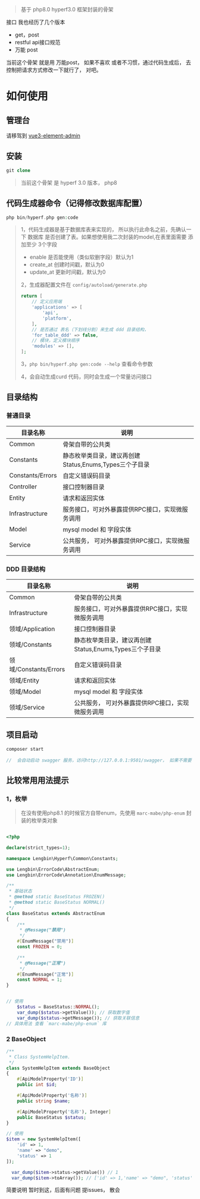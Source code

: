 > 基于 php8.0 hyperf3.0 框架封装的骨架

接口 我也经历了几个版本

- get，post
- restful api接口规范
- 万能 post

当前这个骨架 就是用 万能post，  如果不喜欢 或者不习惯，通过代码生成后， 去控制把请求方式修改一下就行了， 对吧。


# 如何使用

## 管理台
请移驾到 [vue3-element-admin](https://github.com/youlaitech/vue3-element-admin)

## 安装

```php
git clone
```
> 当前这个骨架 是 hyperf 3.0 版本， php8

## 代码生成器命令（记得修改数据库配置）

```php
php bin/hyperf.php gen:code
```

> 1，代码生成器是基于数据库表来实现的， 所以执行此命名之前，先确认一下 数据库 是否创建了表。如果想使用我二次封装的model,在表里面需要  添加至少 3个字段
>
> - enable  是否能使用（类似软删字段）默认为1
> - create_at  创建时间戳，默认为0
> - update_at 更新时间戳，默认为0
>
> 2，生成器配置文件在 `config/autoload/generate.php`
>
> ```php
> return [
>     // 定义应用端
>     'applications' => [
>         'api',
>         'platform',
>     ],
>     // 是否通过 表名（下划线分割）来生成 ddd 目录结构， 
>     'for_table_ddd' => false,
>     // 模块，定义模块顺序
>     'modules' => [],
> ];
> ```
>
> 3，`php bin/hyperf.php gen:code --help` 查看命令参数
>
> 4，会自动生成curd 代码，同时会生成一个常量访问接口

## 目录结构

### 普通目录

| 目录名称                | 说明                                   |
| ----------------------- |--------------------------------------|
| Common                  | 骨架自带的公共类                             |
| Constants               | 静态枚举类目录，建议再创建Status,Enums,Types三个子目录 |
| Constants/Errors        | 自定义错误码目录                             |
| Controller              | 接口控制器目录                              |
| Entity                  | 请求和返回实体                              |
| Infrastructure          | 服务接口，可对外暴露提供RPC接口，实现微服务调用            |
| Model        | mysql model  和 字段实体                  |
| Service                 | 公共服务， 可对外暴露提供RPC接口，实现微服务调用           |

### DDD 目录结构

| 目录名称                    | 说明                                   |
| --------------------------- |--------------------------------------|
| Common                      | 骨架自带的公共类                             |
| Infrastructure              | 服务接口，可对外暴露提供RPC接口，实现微服务调用            |
| 领域/Application            | 接口控制器目录                              |
| 领域/Constants              | 静态枚举类目录，建议再创建Status,Enums,Types三个子目录 |
| 领域/Constants/Errors       | 自定义错误码目录                             |
| 领域/Entity                 | 请求和返回实体                              |
| 领域/Model        | mysql model   和 字段实体                             |
| 领域/Service                | 公共服务， 可对外暴露提供RPC接口，实现微服务调用           |

## 项目启动

```php
composer start
    
//  会自动启动 swagger 服务，访问http://127.0.0.1:9501/swagger， 如果不需要 可以再 config/autoload/api_docs.php 关闭
```

## 比较常用用法提示

### 1，枚举

> 在没有使用php8.1 的时候官方自带enum，先使用 `marc-mabe/php-enum` 封装的枚举类对象

```php

<?php

declare(strict_types=1);

namespace Lengbin\Hyperf\Common\Constants;

use Lengbin\ErrorCode\AbstractEnum;
use Lengbin\ErrorCode\Annotation\EnumMessage;

/**
 * 基础状态
 * @method static BaseStatus FROZEN()
 * @method static BaseStatus NORMAL()
 */
class BaseStatus extends AbstractEnum
{
    /**
     * @Message("禁用")
     */
    #[EnumMessage("禁用")]
    const FROZEN = 0;

    /**
     * @Message("正常")
     */
    #[EnumMessage("正常")]
    const NORMAL = 1;
}


// 使用
    $status = BaseStatus::NORMAL();
    var_dump($status->getValue()); // 获取数字值
    var_dump($status->getMessage()); // 获取关联信息
// 具体用法 查看 `marc-mabe/php-enum` 库
```

### 2 BaseObject

```php
/**
 * Class SystemHelpItem.
 */
class SystemHelpItem extends BaseObject
{
    #[ApiModelProperty('ID')]
    public int $id;

    #[ApiModelProperty('名称')]
    public string $name;

    #[ApiModelProperty('名称'), Integer]
    public BaseStatus $status;
}

// 使用
$item = new SystemHelpItem([
    'id' => 1,
    'name' => "demo",
    'status' => 1
]);

  var_dump($item->status->getValue()) // 1
  var_dump($item->toArray()); // ['id' => 1,'name' => "demo", 'status' => 1]

```

简要说明 暂时到这，后面有问题 提issues， 散会
